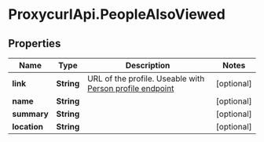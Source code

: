 # ProxycurlApi.PeopleAlsoViewed

## Properties

Name | Type | Description | Notes
------------ | ------------- | ------------- | -------------
**link** | **String** |          URL of the profile.          Useable with [Person profile endpoint](#people-api-person-profile-endpoint)          | [optional] 
**name** | **String** |  | [optional] 
**summary** | **String** |  | [optional] 
**location** | **String** |  | [optional] 


